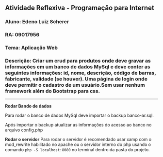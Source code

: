 ## Atividade Reflexiva - Programação para Internet

### **Aluno:** Edeno Luiz Scherer

### **RA:** 09017956

### **Tema:** Aplicação Web

### **Descrição:** Criar um crud para produtos onde deve gravar as informações em um banco de dados MySql e deve conter as seguintes informações: id, nome, descrição, código de barras, fabricante, validade (se houver). Uma página de login onde deve permitir o cadastro de um usuário.Sem usar nenhum framework além do Bootstrap para css.

---

**Rodar Bando de dados**

Para rodar o banco de dados MySql deve importar o backup banco-ar.sql.

Após importar o backup atualizar as informações do acesso ao banco no arquivo config.php

**Rodar o servidor**
Para rodar o servidor é recomendado usar xamp com o mod_rewrite habilitado no apache ou o servidor interno do php usando o comando `php -S localhost:8080` no terminal dentro da pasta do projeto.
